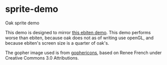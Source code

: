 # sprite-demo
Oak sprite demo

This demo is designed to mirror [this ebiten demo](https://hajimehoshi.github.io/ebiten/examples/sprites.html). This demo performs worse than ebiten, because oak does not as of writing use openGL, and because ebiten's screen size is a quarter of oak's. 

The gopher image used is from [gophericons](https://github.com/shalakhin/gophericons), based on Renee French under Creative Commons 3.0 Attributions.